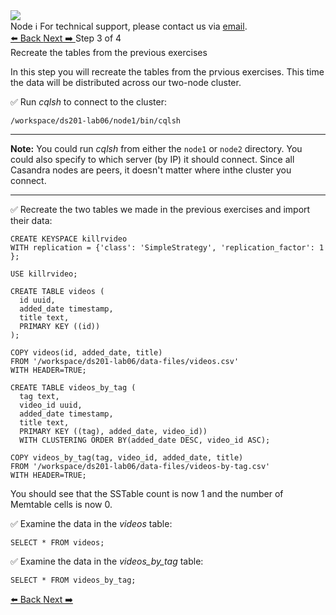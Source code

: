 <!-- TOP -->
<div class="top">
  <img class="scenario-academy-logo" src="https://datastax-academy.github.io/katapod-shared-assets/images/ds-academy-2023.svg" />
  <div class="scenario-title-section">
    <span class="scenario-title">Node</span>
    <span class="scenario-subtitle">ℹ️ For technical support, please contact us via <a href="mailto:academy@datastax.com">email</a>.</span>
  </div>
</div>

<!-- NAVIGATION -->
<div id="navigation-top" class="navigation-top">
 <a href='command:katapod.loadPage?[{"step":"step2"}]'
   class="btn btn-dark navigation-bottom-left">⬅️ Back
 </a>
   <a href='command:katapod.loadPage?[{"step":"step4"}]' 
    class="btn btn-dark navigation-top-right">Next ➡️
  </a>
<span class="step-count"> Step 3 of 4</span>
</div>

<!-- CONTENT -->

<div class="step-title">Recreate the tables from the previous exercises</div>

In this step you will recreate the tables from the prvious exercises. This time the data will be distributed across our two-node cluster.

✅ Run *cqlsh* to connect to the cluster:
```
/workspace/ds201-lab06/node1/bin/cqlsh
```
---
**Note:** You could run *cqlsh* from either the `node1` or `node2` directory. You could also specify to which server (by IP) it should connect. Since all Casandra nodes are peers, it doesn't matter where inthe cluster you connect.

---

✅ Recreate the two tables we made in the previous exercises and import their data:
```
CREATE KEYSPACE killrvideo 
WITH replication = {'class': 'SimpleStrategy', 'replication_factor': 1 };

USE killrvideo;

CREATE TABLE videos (
  id uuid,
  added_date timestamp,
  title text,
  PRIMARY KEY ((id))
);

COPY videos(id, added_date, title) 
FROM '/workspace/ds201-lab06/data-files/videos.csv' 
WITH HEADER=TRUE;

CREATE TABLE videos_by_tag (
  tag text,
  video_id uuid,
  added_date timestamp,
  title text,
  PRIMARY KEY ((tag), added_date, video_id))
  WITH CLUSTERING ORDER BY(added_date DESC, video_id ASC);

COPY videos_by_tag(tag, video_id, added_date, title) 
FROM '/workspace/ds201-lab06/data-files/videos-by-tag.csv' 
WITH HEADER=TRUE;
```

You should see that the SSTable count is now 1 and the number of Memtable cells is now 0.

✅ Examine the data in the *videos* table:
```
SELECT * FROM videos;
```
✅ Examine the data in the *videos_by_tag* table:
```
SELECT * FROM videos_by_tag;
```
<!-- NAVIGATION -->
<div id="navigation-bottom" class="navigation-bottom">
  <a href='command:katapod.loadPage?[{"step":"step2"}]'
   class="btn btn-dark navigation-bottom-left">⬅️ Back
 </a>
   <a href='command:katapod.loadPage?[{"step":"step4"}]' 
    class="btn btn-dark navigation-top-right">Next ➡️
  </a>
</div>
